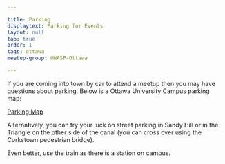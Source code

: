 ```yaml
---

title: Parking
displaytext: Parking for Events
layout: null
tab: true
order: 1
tags: ottawa
meetup-group: OWASP-Ottawa

---
```


If you are coming into town by car to attend a meetup then you may have questions about parking. Below is a Ottawa University Campus parking map:

[Parking Map](https://www.google.com/maps/d/u/0/viewer?mid=1J8fmNjkJf_FnA0MECBCQUaNSZIg&ll=45.42237504524721%2C-75.68136513233185&z=16)

Alternatively, you can try your luck on street parking in Sandy Hill or in the Triangle on the other side of the canal (you can cross over using the Corkstown pedestrian bridge).

Even better, use the train as there is a station on campus.
